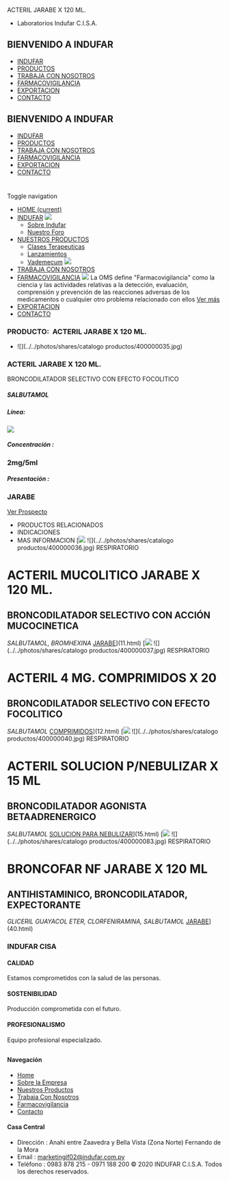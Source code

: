 ACTERIL JARABE X 120 ML.
- Laboratorios Indufar C.I.S.A.
## BIENVENIDO A INDUFAR
* [INDUFAR](10.html#)
* [PRODUCTOS](10.html#)
* [TRABAJA CON NOSOTROS](10.html#)
* [FARMACOVIGILANCIA](10.html#)
* [EXPORTACION](10.html#)
* [CONTACTO](10.html#)
## BIENVENIDO A INDUFAR
* [INDUFAR](../../index.html)
* [PRODUCTOS](../../productos.html)
* [TRABAJA CON NOSOTROS](../../trabaja_con_nosotros.html)
* [FARMACOVIGILANCIA](../../farmacovigilancia.html)
* [EXPORTACION](../../exportacion.html)
* [CONTACTO](../../contacto.html)
# 
Toggle navigation
* [HOME (current)](../../index.html)
* [INDUFAR](10.html#) 
  [![ ](../../photos/shares/Sistema/Menu/indufar_menul.jpg)](../../institucional.html)
  - [Sobre Indufar](../../institucional.html)
  - [Nuestro Foro](../../blog.html)
* [NUESTROS PRODUCTOS](10.html#) 
  - [Clases Terapeuticas](../clases_terapeuticas.html)
  - [Lanzamientos](../lanzamientos.html)
  - [Vademecum](../../productos.html)
  [![ ](../../photos/shares/Sistema/Menu/productos.png)](../../productos.html)
* [TRABAJA CON NOSOTROS](../../trabaja_con_nosotros.html)
* [FARMACOVIGILANCIA](10.html#) 
  [![ ](../../photos/shares/Sistema/Menu/TUBOS.png)](../../farmacovigilancia.html)
  La OMS define "Farmacovigilancia" como la ciencia y las actividades relativas a la detección, evaluación, comprensión y prevención de las reacciones adversas de los medicamentos o cualquier otro problema relacionado con ellos
  [Ver más](../../farmacovigilancia.html)
* [EXPORTACION](../../exportacion.html)
* [CONTACTO](../../contacto.html)
### PRODUCTO:  ACTERIL JARABE X 120 ML.
* ![](../../photos/shares/catalogo productos/400000035.jpg)
### **ACTERIL JARABE X 120 ML.**
BRONCODILATADOR SELECTIVO CON EFECTO FOCOLITICO
##### **SALBUTAMOL**
##### **Línea:**
[![](../../photos/shares/Laboratorios/lab_medical.png)](../linea/2.html)
##### **Concentración :**
### 2mg/5ml
##### **Presentación :**
### JARABE
[Ver Prospecto](https://www.indufar.com.py/files/shares/prospectos/400000035.pdf)
* PRODUCTOS RELACIONADOS
* INDICACIONES
* MAS INFORMACION
[![](../../photos/shares/Laboratorios/lab_medical.png)
![](../../photos/shares/catalogo productos/400000036.jpg)
RESPIRATORIO
# ACTERIL MUCOLITICO JARABE X 120 ML.
## BRONCODILATADOR SELECTIVO CON ACCIÓN MUCOCINETICA
*SALBUTAMOL, BROMHEXINA*
[JARABE](10.html#)](11.html)
[![](../../photos/shares/Laboratorios/lab_medical.png)
![](../../photos/shares/catalogo productos/400000037.jpg)
RESPIRATORIO
# ACTERIL 4 MG. COMPRIMIDOS X 20
## BRONCODILATADOR SELECTIVO CON EFECTO FOCOLITICO
*SALBUTAMOL*
[COMPRIMIDOS](10.html#)](12.html)
[![](../../photos/shares/Laboratorios/lab_medical.png)
![](../../photos/shares/catalogo productos/400000040.jpg)
RESPIRATORIO
# ACTERIL SOLUCION P/NEBULIZAR X 15 ML
## BRONCODILATADOR AGONISTA BETAADRENERGICO
*SALBUTAMOL*
[SOLUCION PARA NEBULIZAR](10.html#)](15.html)
[![](../../photos/shares/Laboratorios/lab_indufar.png)
![](../../photos/shares/catalogo productos/400000083.jpg)
RESPIRATORIO
# BRONCOFAR NF JARABE X 120 ML
## ANTIHISTAMINICO, BRONCODILATADOR, EXPECTORANTE
*GLICERIL GUAYACOL ETER, CLORFENIRAMINA, SALBUTAMOL*
[JARABE](10.html#)](40.html)
### INDUFAR CISA
#### CALIDAD
Estamos comprometidos con la salud de las personas.
#### SOSTENIBILIDAD
Producción comprometida con el futuro.
#### PROFESIONALISMO
Equipo profesional especializado.
## 
#### Navegación
* [Home](../../index.html)
* [Sobre la Empresa](../../institucional.html)
* [Nuestros Productos](../../productos.html)
* [Trabaja Con Nosotros](../../trabaja_con_nosotros.html)
* [Farmacovigilancia](../../farmacovigilancia.html)
* [Contacto](../../contacto.html)
#### Casa Central
* Dirección : Anahi entre Zaavedra y Bella Vista (Zona Norte) Fernando de la Mora
* Email : [marketingif02@indufar.com.py](mailto:marketingif02@indufar.com.py)
* Teléfono : 0983 878 215 - 0971 188 200
© 2020 INDUFAR C.I.S.A. Todos los derechos reservados.